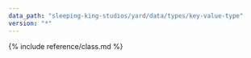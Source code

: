 ```yaml
---
data_path: "sleeping-king-studios/yard/data/types/key-value-type"
version: "*"
---
```


{% include reference/class.md %}
